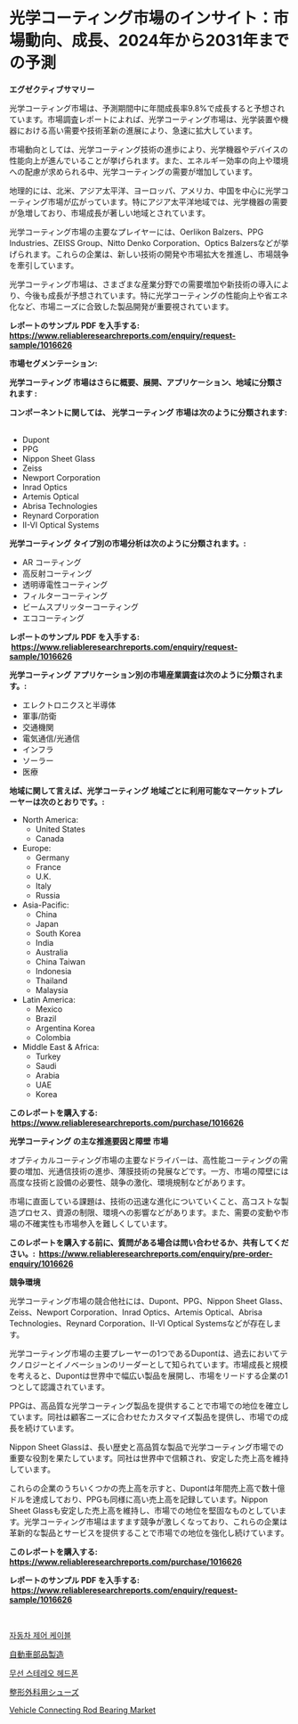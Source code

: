 <p><h1>光学コーティング市場のインサイト：市場動向、成長、2024年から2031年までの予測</h1></p><p><strong>エグゼクティブサマリー</strong></p>
<p><p>光学コーティング市場は、予測期間中に年間成長率9.8%で成長すると予想されています。市場調査レポートによれば、光学コーティング市場は、光学装置や機器における高い需要や技術革新の進展により、急速に拡大しています。</p><p>市場動向としては、光学コーティング技術の進歩により、光学機器やデバイスの性能向上が進んでいることが挙げられます。また、エネルギー効率の向上や環境への配慮が求められる中、光学コーティングの需要が増加しています。</p><p>地理的には、北米、アジア太平洋、ヨーロッパ、アメリカ、中国を中心に光学コーティング市場が広がっています。特にアジア太平洋地域では、光学機器の需要が急増しており、市場成長が著しい地域とされています。</p><p>光学コーティング市場の主要なプレイヤーには、Oerlikon Balzers、PPG Industries、ZEISS Group、Nitto Denko Corporation、Optics Balzersなどが挙げられます。これらの企業は、新しい技術の開発や市場拡大を推進し、市場競争を牽引しています。</p><p>光学コーティング市場は、さまざまな産業分野での需要増加や新技術の導入により、今後も成長が予想されています。特に光学コーティングの性能向上や省エネ化など、市場ニーズに合致した製品開発が重要視されています。</p></p>
<p><strong>レポートのサンプル PDF を入手する: <a href="https://www.reliableresearchreports.com/enquiry/request-sample/1016626">https://www.reliableresearchreports.com/enquiry/request-sample/1016626</a></strong></p>
<p><strong>市場セグメンテーション:</strong></p>
<p><strong> 光学コーティング 市場はさらに概要、展開、アプリケーション、地域に分類されます :</strong></p>
<p><strong>コンポーネントに関しては、 光学コーティング 市場は次のように分類されます: &nbsp;</strong></p>
<p><ul><li>Dupont</li><li>PPG</li><li>Nippon Sheet Glass</li><li>Zeiss</li><li>Newport Corporation</li><li>Inrad Optics</li><li>Artemis Optical</li><li>Abrisa Technologies</li><li>Reynard Corporation</li><li>II-VI Optical Systems</li></ul></p>
<p><strong> 光学コーティング タイプ別の市場分析は次のように分類されます。:</strong></p>
<p><ul><li>AR コーティング</li><li>高反射コーティング</li><li>透明導電性コーティング</li><li>フィルターコーティング</li><li>ビームスプリッターコーティング</li><li>エココーティング</li></ul></p>
<p><strong>レポートのサンプル PDF を入手する: &nbsp;<a href="https://www.reliableresearchreports.com/enquiry/request-sample/1016626">https://www.reliableresearchreports.com/enquiry/request-sample/1016626</a></strong></p>
<p><strong> 光学コーティング アプリケーション別の市場産業調査は次のように分類されます。:</strong></p>
<p><ul><li>エレクトロニクスと半導体</li><li>軍事/防衛</li><li>交通機関</li><li>電気通信/光通信</li><li>インフラ</li><li>ソーラー</li><li>医療</li></ul></p>
<p><strong>地域に関して言えば、光学コーティング 地域ごとに利用可能なマーケットプレーヤーは次のとおりです。:</strong></p>
<p><ul>
    <li>
        North America:
        <ul>
            <li>United States</li>
            <li>Canada</li>
        </ul>
    </li>
    <li>
        Europe:
        <ul>
            <li>Germany</li>
            <li>France</li>
            <li>U.K.</li>
            <li>Italy</li>
            <li>Russia</li>
        </ul>
    </li>
    <li>
        Asia-Pacific:
        <ul>
            <li>China</li>
            <li>Japan</li>
            <li>South Korea</li>
            <li>India</li>
            <li>Australia</li>
            <li>China Taiwan</li>
            <li>Indonesia</li>
            <li>Thailand</li>
            <li>Malaysia</li>
        </ul>
    </li>
    <li>
        Latin America:
        <ul>
            <li>Mexico</li>
            <li>Brazil</li>
            <li>Argentina Korea</li>
            <li>Colombia</li>
        </ul>
    </li>
    <li>
        Middle East & Africa:
        <ul>
            <li>Turkey</li>
            <li>Saudi</li>
            <li>Arabia</li>
            <li>UAE</li>
            <li>Korea</li>
        </ul>
    </li>
    </ul></p>
<p><strong>このレポートを購入する: &nbsp;<a href="https://www.reliableresearchreports.com/purchase/1016626">https://www.reliableresearchreports.com/purchase/1016626</a></strong></p>
<p><strong>光学コーティング の主な推進要因と障壁 市場</strong></p>
<p><p>オプティカルコーティング市場の主要なドライバーは、高性能コーティングの需要の増加、光通信技術の進歩、薄膜技術の発展などです。一方、市場の障壁には高度な技術と設備の必要性、競争の激化、環境規制などがあります。</p><p>市場に直面している課題は、技術の迅速な進化についていくこと、高コストな製造プロセス、資源の制限、環境への影響などがあります。また、需要の変動や市場の不確実性も市場参入を難しくしています。</p></p>
<p><strong>このレポートを購入する前に、質問がある場合は問い合わせるか、共有してください。:&nbsp; <a href="https://www.reliableresearchreports.com/enquiry/pre-order-enquiry/1016626">https://www.reliableresearchreports.com/enquiry/pre-order-enquiry/1016626</a></strong></p>
<p><strong>競争環境</strong></p>
<p><p>光学コーティング市場の競合他社には、Dupont、PPG、Nippon Sheet Glass、Zeiss、Newport Corporation、Inrad Optics、Artemis Optical、Abrisa Technologies、Reynard Corporation、II-VI Optical Systemsなどが存在します。</p><p>光学コーティング市場の主要プレーヤーの1つであるDupontは、過去においてテクノロジーとイノベーションのリーダーとして知られています。市場成長と規模を考えると、Dupontは世界中で幅広い製品を展開し、市場をリードする企業の1つとして認識されています。</p><p>PPGは、高品質な光学コーティング製品を提供することで市場での地位を確立しています。同社は顧客ニーズに合わせたカスタマイズ製品を提供し、市場での成長を続けています。</p><p>Nippon Sheet Glassは、長い歴史と高品質な製品で光学コーティング市場での重要な役割を果たしています。同社は世界中で信頼され、安定した売上高を維持しています。</p><p>これらの企業のうちいくつかの売上高を示すと、Dupontは年間売上高で数十億ドルを達成しており、PPGも同様に高い売上高を記録しています。Nippon Sheet Glassも安定した売上高を維持し、市場での地位を堅固なものとしています。光学コーティング市場はますます競争が激しくなっており、これらの企業は革新的な製品とサービスを提供することで市場での地位を強化し続けています。</p></p>
<p><strong>このレポートを購入する: &nbsp; <a href="https://www.reliableresearchreports.com/purchase/1016626">https://www.reliableresearchreports.com/purchase/1016626</a></strong></p>
<p><strong>レポートのサンプル PDF を入手する: &nbsp;<a href="https://www.reliableresearchreports.com/enquiry/request-sample/1016626">https://www.reliableresearchreports.com/enquiry/request-sample/1016626</a></strong><strong></strong></p>
<p>&nbsp;</p>
<p><p><a href="https://medium.com/@mafoqypwlkfg6/%EC%9E%90%EB%8F%99%EC%B0%A8-%EC%A0%9C%EC%96%B4-%EC%BC%80%EC%9D%B4%EB%B8%94-%EC%8B%9C%EC%9E%A5%EC%9D%80-%EC%8B%9C%EC%9E%A5-%EC%A0%90%EC%9C%A0%EC%9C%A8-%EA%B7%9C%EB%AA%A8-%EB%B0%8F-2031%EB%85%84%EA%B9%8C%EC%A7%80%EC%9D%98-%EC%98%88%EC%83%81-%EC%A0%84%EB%A7%9D%EC%97%90-%EC%A4%91%EC%A0%90%EC%9D%84-%EB%91%A1%EB%8B%88%EB%8B%A4-4b0f5555966f">자동차 제어 케이블</a></p><p><a href="https://medium.com/@lily-u-genius/%E8%87%AA%E5%8B%95%E8%BB%8A%E9%83%A8%E5%93%81%E8%A3%BD%E9%80%A0%E5%B8%82%E5%A0%B4-%E5%B8%82%E5%A0%B4cagr-%E5%B8%82%E5%A0%B4%E5%8B%95%E5%90%91-%E5%8F%8A%E3%81%B3%E6%88%90%E9%95%B7%E6%88%A6%E7%95%A5%E3%81%AB%E5%AF%BE%E3%81%99%E3%82%8Binsights-b55f2d4f53b3">自動車部品製造</a></p><p><a href="https://medium.com/@mamdouh_alnadi/%EB%AC%B4%EC%84%A0-%EC%8A%A4%ED%85%8C%EB%A0%88%EC%98%A4-%ED%97%A4%EB%93%9C%ED%8F%B0-%EC%8B%9C%EC%9E%A5-%EC%A7%80%ED%91%9C-%ED%95%B4%EC%84%9D-%EC%8B%9C%EC%9E%A5-%EC%A0%90%EC%9C%A0%EC%9C%A8-%ED%8A%B8%EB%A0%8C%EB%93%9C-%EA%B7%B8%EB%A6%AC%EA%B3%A0-%EC%84%B1%EC%9E%A5-%ED%8C%A8%ED%84%B4-3c53a757a416">무선 스테레오 헤드폰</a></p><p><a href="https://medium.com/@yvettelesch/%E6%95%B4%E5%BD%A2%E5%A4%96%E7%A7%91%E7%94%A8%E3%82%B7%E3%83%A5%E3%83%BC%E3%82%BA%E5%B8%82%E5%A0%B4-2031%E5%B9%B4%E3%81%BE%E3%81%A7%E3%81%AE%E3%83%88%E3%83%AC%E3%83%B3%E3%83%89-%E4%BA%88%E6%B8%AC-%E7%AB%B6%E4%BA%89%E5%88%86%E6%9E%90-d0cc3482a43e">整形外科用シューズ</a></p><p><a href="https://github.com/Glendatilghmankmgz0rbhwpy/Market-Research-Report-List-1/blob/main/vehicle-connecting-rod-bearing-market.md">Vehicle Connecting Rod Bearing Market</a></p></p>